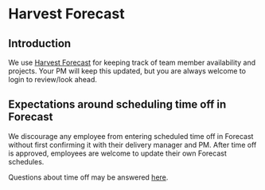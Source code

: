 # Harvest Forecast

## Introduction

We use [Harvest Forecast](https://forecastapp.com/615047/schedule/projects) for keeping track of team member availability and projects. Your PM will keep this updated, but you are always welcome to login to review/look ahead.

## Expectations around scheduling time off in Forecast

We discourage any employee from entering scheduled time off in Forecast without first confirming it with their delivery manager and PM. After time off is approved, employees are welcome to update their own Forecast schedules.

Questions about time off may be answered [here](../../03-policies/benefits-and-holidays.md#time-off).
